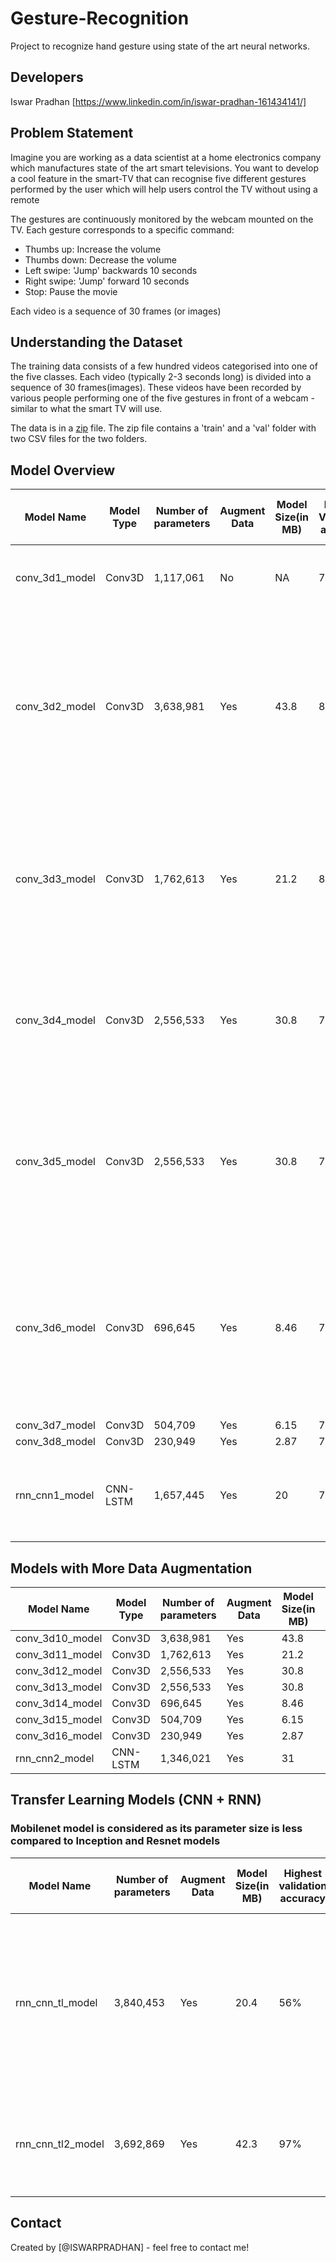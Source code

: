 # Gesture-Recognition
Project to recognize  hand gesture using state of the art neural networks.


## Developers
Iswar Pradhan [https://www.linkedin.com/in/iswar-pradhan-161434141/]


## Problem Statement
Imagine you are working as a data scientist at a home electronics company which manufactures state of the art smart televisions. You want to develop a cool feature in the smart-TV that can recognise five different gestures performed by the user which will help users control the TV without using a remote

The gestures are continuously monitored by the webcam mounted on the TV. Each gesture corresponds to a specific command:

- Thumbs up:  Increase the volume
- Thumbs down: Decrease the volume
- Left swipe: 'Jump' backwards 10 seconds
- Right swipe: 'Jump' forward 10 seconds  
- Stop: Pause the movie

Each video is a sequence of 30 frames (or images)

## Understanding the Dataset
The training data consists of a few hundred videos categorised into one of the five classes. Each video (typically 2-3 seconds long) is divided into a sequence of 30 frames(images). These videos have been recorded by various people performing one of the five gestures in front of a webcam - similar to what the smart TV will use. 

The data is in a [zip](https://drive.google.com/uc?id=1ehyrYBQ5rbQQe6yL4XbLWe3FMvuVUGiL) file. The zip file contains a 'train' and a 'val' folder with two CSV files for the two folders.

## Model Overview

| Model Name     | Model Type | Number of parameters | Augment Data | Model Size(in MB) | Highest Validation accuracy | Corres-ponding Training accuracy | Observations                                                                                                                                                               |
|----------------|------------|----------------------|--------------|-------------------|-----------------------------|----------------------------------|----------------------------------------------------------------------------------------------------------------------------------------------------------------------------|
| conv_3d1_model | Conv3D     | 1,117,061            | No           | NA                | 78%                         | 99%                              | Model is over-fitting. Augment data using cropping                                                                                                                         |
| conv_3d2_model | Conv3D     | 3,638,981            | Yes          | 43.8              | 85%                         | 91%                              | Model is not over-fitting. Next we will try to reduce the parameter size. Moreover since we see minor oscillations in loss, let's try lowering the learning rate to 0.0002 |
| conv_3d3_model | Conv3D     | 1,762,613            | Yes          | 21.2              | 85%                         | 83%                              | Model has stable results .Also we were able to reduce the parameter size by half. Let's trying adding more layers at the same level of abstractions                        |
| conv_3d4_model | Conv3D     | 2,556,533            | Yes          | 30.8              | 76%                         | 89%                              | With more layers added model is over-fitting. Let's try adding dropouts at the convolution layers                                                                          |
| conv_3d5_model | Conv3D     | 2,556,533            | Yes          | 30.8              | 70%                         | 89%                              | Adding dropouts has further reduced validation accuracy as its not to learn  generalizable features and its further over-fitting                                           |
| conv_3d6_model | Conv3D     | 696,645              | Yes          | 8.46              | 77%                         | 92%                              | Reducing the number of network parameters by reducing image resolution/ filter size and dense layer neurons. Comparably good validation accuracy                           |
| conv_3d7_model | Conv3D     | 504,709              | Yes          | 6.15              | 77%                         | 85%                              |                                                                                                                                                                            |
| conv_3d8_model | Conv3D     | 230,949              | Yes          | 2.87              | 78%                         | 86%                              |                                                                                                                                                                            |
| rnn_cnn1_model | CNN-LSTM   | 1,657,445            | Yes          | 20                | 75%                         | 92%                              | Model is over-fitting. Let’s try reducing the number of layers in next iteration                                                                                           |

## Models with More Data Augmentation

| Model Name      | Model Type | Number of parameters | Augment Data | Model Size(in MB) | Highest validation accuracy | Corresponding Training accuracy |
|-----------------|------------|----------------------|--------------|-------------------|-----------------------------|---------------------------------|
| conv_3d10_model | Conv3D     | 3,638,981            | Yes          | 43.8              | 86%                         | 86%                             |
| conv_3d11_model | Conv3D     | 1,762,613            | Yes          | 21.2              | 78 %                        | 79 %                            |
| conv_3d12_model | Conv3D     | 2,556,533            | Yes          | 30.8              | 81%                         | 84%                             |
| conv_3d13_model | Conv3D     | 2,556,533            | Yes          | 30.8              | 31%                         | 78%                             |
| conv_3d14_model | Conv3D     | 696,645              | Yes          | 8.46              | 77%                         | 87%                             |
| conv_3d15_model | Conv3D     | 504,709              | Yes          | 6.15              | 75%                         | 82%                             |
| conv_3d16_model | Conv3D     | 230,949              | Yes          | 2.87              | 76%                         | 77%                             |
| rnn_cnn2_model  | CNN-LSTM   | 1,346,021            | Yes          | 31                | 78%                         | 96%                             |

## Transfer Learning Models (CNN + RNN)
### Mobilenet model is considered as its parameter size is less compared to Inception and Resnet models

| Model Name        | Number of parameters | Augment Data | Model Size(in MB) | Highest validation accuracy | Corres-ponding Training accuracy | Observations                                                                                                                                     |
|-------------------|----------------------|--------------|-------------------|-----------------------------|----------------------------------|--------------------------------------------------------------------------------------------------------------------------------------------------|
| rnn_cnn_tl_model  | 3,840,453            | Yes          | 20.4              | 56%                         | 85%                              | For this experiment, Mobilenet layer weights are not trained. Validation accuracy is very poor. So let’s train mobilenet layer’s weights as well |
| rnn_cnn_tl2_model | 3,692,869            | Yes          | 42.3              | 97%                         | 99%                              | We get a better accuracy on training mobilenet layer’s weights as well.                                                                          |


## Contact
Created by [@ISWARPRADHAN] - feel free to contact me!